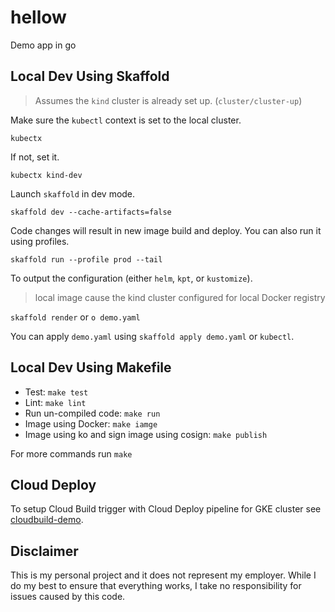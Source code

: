 # hellow

Demo app in go

## Local Dev Using Skaffold

> Assumes the `kind` cluster is already set up. (`cluster/cluster-up`)

Make sure the `kubectl` context is set to the local cluster.

`kubectx`

If not, set it.

`kubectx kind-dev`

Launch `skaffold` in dev mode.

`skaffold dev --cache-artifacts=false`

Code changes will result in new image build and deploy. You can also run it using profiles.

`skaffold run --profile prod --tail`

To output the configuration (either `helm`, `kpt`, or `kustomize`).

> local image cause the kind cluster configured for local Docker registry

`skaffold render` or `o demo.yaml`

You can apply `demo.yaml` using `skaffold apply demo.yaml` or `kubectl`.

## Local Dev Using Makefile 

* Test: `make test`
* Lint: `make lint`
* Run un-compiled code: `make run`
* Image using Docker: `make iamge`
* Image using ko and sign image using cosign: `make publish`

For more commands run `make`

## Cloud Deploy

To setup Cloud Build trigger with Cloud Deploy pipeline for GKE cluster see [cloudbuild-demo](https://github.com/mchmarny/cloudbuild-demo).

## Disclaimer

This is my personal project and it does not represent my employer. While I do my best to ensure that everything works, I take no responsibility for issues caused by this code.